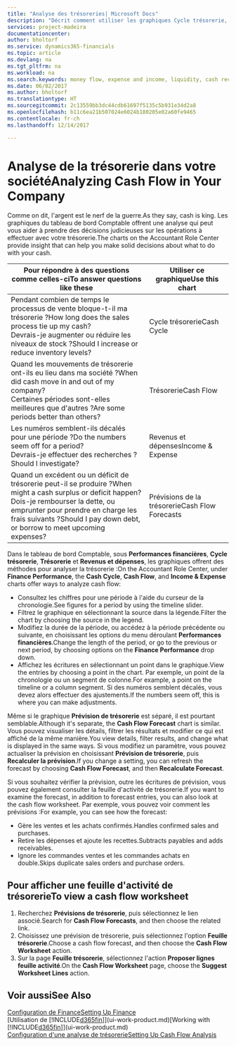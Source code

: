 ```yaml
---
title: "Analyse des trésoreries| Microsoft Docs"
description: "Décrit comment utiliser les graphiques Cycle trésorerie, Revenus et dépenses, Trésorerie et Prévision de trésorerie pour analyser les flux de trésorerie passés et futurs, entrants et sortants de votre société."
services: project-madeira
documentationcenter: 
author: bholtorf
ms.service: dynamics365-financials
ms.topic: article
ms.devlang: na
ms.tgt_pltfrm: na
ms.workload: na
ms.search.keywords: money flow, expense and income, liquidity, cash receipts minus cash payments, Cartera
ms.date: 06/02/2017
ms.author: bholtorf
ms.translationtype: HT
ms.sourcegitcommit: 2c13559bb3dc44cdb61697f5135c5b931e34d2a8
ms.openlocfilehash: b11c6ea21b507024e6024b180205e02a60fe9465
ms.contentlocale: fr-ch
ms.lasthandoff: 12/14/2017

---
```

# <a name="analyzing-cash-flow-in-your-company"></a><span data-ttu-id="19394-103">Analyse de la trésorerie dans votre société</span><span class="sxs-lookup"><span data-stu-id="19394-103">Analyzing Cash Flow in Your Company</span></span>
<span data-ttu-id="19394-104">Comme on dit, l'argent est le nerf de la guerre.</span><span class="sxs-lookup"><span data-stu-id="19394-104">As they say, cash is king.</span></span> <span data-ttu-id="19394-105">Les graphiques du tableau de bord Comptable offrent une analyse qui peut vous aider à prendre des décisions judicieuses sur les opérations à effectuer avec votre trésorerie.</span><span class="sxs-lookup"><span data-stu-id="19394-105">The charts on the Accountant Role Center provide insight that can help you make solid decisions about what to do with your cash.</span></span>  

| <span data-ttu-id="19394-106">Pour répondre à des questions comme celles-ci</span><span class="sxs-lookup"><span data-stu-id="19394-106">To answer questions like these</span></span> | <span data-ttu-id="19394-107">Utiliser ce graphique</span><span class="sxs-lookup"><span data-stu-id="19394-107">Use this chart</span></span> |
| --- | --- |
| <span data-ttu-id="19394-108">Pendant combien de temps le processus de vente bloque-t-il ma trésorerie ?</span><span class="sxs-lookup"><span data-stu-id="19394-108">How long does the sales process tie up my cash?</span></span></br> <span data-ttu-id="19394-109">Devrais-je augmenter ou réduire les niveaux de stock ?</span><span class="sxs-lookup"><span data-stu-id="19394-109">Should I increase or reduce inventory levels?</span></span> |<span data-ttu-id="19394-110">Cycle trésorerie</span><span class="sxs-lookup"><span data-stu-id="19394-110">Cash Cycle</span></span> |
| <span data-ttu-id="19394-111">Quand les mouvements de trésorerie ont-ils eu lieu dans ma société ?</span><span class="sxs-lookup"><span data-stu-id="19394-111">When did cash move in and out of my company?</span></span></br> <span data-ttu-id="19394-112">Certaines périodes sont-elles meilleures que d'autres ?</span><span class="sxs-lookup"><span data-stu-id="19394-112">Are some periods better than others?</span></span> |<span data-ttu-id="19394-113">Trésorerie</span><span class="sxs-lookup"><span data-stu-id="19394-113">Cash Flow</span></span> |
| <span data-ttu-id="19394-114">Les numéros semblent-ils décalés pour une période ?</span><span class="sxs-lookup"><span data-stu-id="19394-114">Do the numbers seem off for a period?</span></span></br> <span data-ttu-id="19394-115">Devrais-je effectuer des recherches ?</span><span class="sxs-lookup"><span data-stu-id="19394-115">Should I investigate?</span></span> |<span data-ttu-id="19394-116">Revenus et dépenses</span><span class="sxs-lookup"><span data-stu-id="19394-116">Income & Expense</span></span> |
| <span data-ttu-id="19394-117">Quand un excédent ou un déficit de trésorerie peut-il se produire ?</span><span class="sxs-lookup"><span data-stu-id="19394-117">When might a cash surplus or deficit happen?</span></span></br> <span data-ttu-id="19394-118">Dois-je rembourser la dette, ou emprunter pour prendre en charge les frais suivants ?</span><span class="sxs-lookup"><span data-stu-id="19394-118">Should I pay down debt, or borrow to meet upcoming expenses?</span></span> |<span data-ttu-id="19394-119">Prévisions de la trésorerie</span><span class="sxs-lookup"><span data-stu-id="19394-119">Cash Flow Forecasts</span></span> |

<span data-ttu-id="19394-120">Dans le tableau de bord Comptable, sous **Performances financières**, **Cycle trésorerie**, **Trésorerie** et **Revenus et dépenses**, les graphiques offrent des méthodes pour analyser la trésorerie :</span><span class="sxs-lookup"><span data-stu-id="19394-120">On the Accountant Role Center, under **Finance Performance**, the **Cash Cycle**, **Cash Flow**, and **Income & Expense** charts offer ways to analyze cash flow:</span></span>  

* <span data-ttu-id="19394-121">Consultez les chiffres pour une période à l'aide du curseur de la chronologie.</span><span class="sxs-lookup"><span data-stu-id="19394-121">See figures for a period by using the timeline slider.</span></span>  
* <span data-ttu-id="19394-122">Filtrez le graphique en sélectionnant la source dans la légende.</span><span class="sxs-lookup"><span data-stu-id="19394-122">Filter the chart by choosing the source in the legend.</span></span>  
* <span data-ttu-id="19394-123">Modifiez la durée de la période, ou accédez à la période précédente ou suivante, en choisissant les options du menu déroulant **Performances financières**.</span><span class="sxs-lookup"><span data-stu-id="19394-123">Change the length of the period, or go to the previous or next period, by choosing options on the **Finance Performance** drop down.</span></span>  
* <span data-ttu-id="19394-124">Affichez les écritures en sélectionnant un point dans le graphique.</span><span class="sxs-lookup"><span data-stu-id="19394-124">View the entries by choosing a point in the chart.</span></span> <span data-ttu-id="19394-125">Par exemple, un point de la chronologie ou un segment de colonne.</span><span class="sxs-lookup"><span data-stu-id="19394-125">For example, a point on the timeline or a column segment.</span></span> <span data-ttu-id="19394-126">Si des numéros semblent décalés, vous devez alors effectuer des ajustements.</span><span class="sxs-lookup"><span data-stu-id="19394-126">If the numbers seem off, this is where you can make adjustments.</span></span>  

<span data-ttu-id="19394-127">Même si le graphique **Prévision de trésorerie** est séparé, il est pourtant semblable.</span><span class="sxs-lookup"><span data-stu-id="19394-127">Although it's separate, the **Cash Flow Forecast** chart is similar.</span></span> <span data-ttu-id="19394-128">Vous pouvez visualiser les détails, filtrer les résultats et modifier ce qui est affiché de la même manière.</span><span class="sxs-lookup"><span data-stu-id="19394-128">You view details, filter results, and change what is displayed in the same ways.</span></span> <span data-ttu-id="19394-129">Si vous modifiez un paramètre, vous pouvez actualiser la prévision en choisissant **Prévision de trésorerie**, puis **Recalculer la prévision**.</span><span class="sxs-lookup"><span data-stu-id="19394-129">If you change a setting, you can refresh the forecast by choosing **Cash Flow Forecast**, and then **Recalculate Forecast**.</span></span>

<span data-ttu-id="19394-130">Si vous souhaitez vérifier la prévision, outre les écritures de prévision, vous pouvez également consulter la feuille d'activité de trésorerie.</span><span class="sxs-lookup"><span data-stu-id="19394-130">If you want to examine the forecast, in addition to forecast entries, you can also look at the cash flow worksheet.</span></span> <span data-ttu-id="19394-131">Par exemple, vous pouvez voir comment les prévisions :</span><span class="sxs-lookup"><span data-stu-id="19394-131">For example, you can see how the forecast:</span></span>

* <span data-ttu-id="19394-132">Gère les ventes et les achats confirmés.</span><span class="sxs-lookup"><span data-stu-id="19394-132">Handles confirmed sales and purchases.</span></span>  
* <span data-ttu-id="19394-133">Retire les dépenses et ajoute les recettes.</span><span class="sxs-lookup"><span data-stu-id="19394-133">Subtracts payables and adds receivables.</span></span>  
* <span data-ttu-id="19394-134">Ignore les commandes ventes et les commandes achats en double.</span><span class="sxs-lookup"><span data-stu-id="19394-134">Skips duplicate sales orders and purchase orders.</span></span>  

## <a name="to-view-a-cash-flow-worksheet"></a><span data-ttu-id="19394-135">Pour afficher une feuille d'activité de trésorerie</span><span class="sxs-lookup"><span data-stu-id="19394-135">To view a cash flow worksheet</span></span>
1. <span data-ttu-id="19394-136">Recherchez **Prévisions de trésorerie**, puis sélectionnez le lien associé.</span><span class="sxs-lookup"><span data-stu-id="19394-136">Search for **Cash Flow Forecasts**, and then choose the related link.</span></span>  
2. <span data-ttu-id="19394-137">Choisissez une prévision de trésorerie, puis sélectionnez l'option **Feuille trésorerie**.</span><span class="sxs-lookup"><span data-stu-id="19394-137">Choose a cash flow forecast, and then choose the **Cash Flow Worksheet** action.</span></span>  
3. <span data-ttu-id="19394-138">Sur la page **Feuille trésorerie**, sélectionnez l'action **Proposer lignes feuille activité**.</span><span class="sxs-lookup"><span data-stu-id="19394-138">On the **Cash Flow Worksheet** page, choose the **Suggest Worksheet Lines** action.</span></span>  

## <a name="see-also"></a><span data-ttu-id="19394-139">Voir aussi</span><span class="sxs-lookup"><span data-stu-id="19394-139">See Also</span></span>
[<span data-ttu-id="19394-140">Configuration de Finance</span><span class="sxs-lookup"><span data-stu-id="19394-140">Setting Up Finance</span></span>](finance-setup-finance.md)  
<span data-ttu-id="19394-141">[Utilisation de [!INCLUDE[d365fin](includes/d365fin_md.md)]](ui-work-product.md)</span><span class="sxs-lookup"><span data-stu-id="19394-141">[Working with [!INCLUDE[d365fin](includes/d365fin_md.md)]](ui-work-product.md)</span></span>  
[<span data-ttu-id="19394-142">Configuration d'une analyse de trésorerie</span><span class="sxs-lookup"><span data-stu-id="19394-142">Setting Up Cash Flow Analysis</span></span>](finance-setup-cash-flow-analyses.md)  

